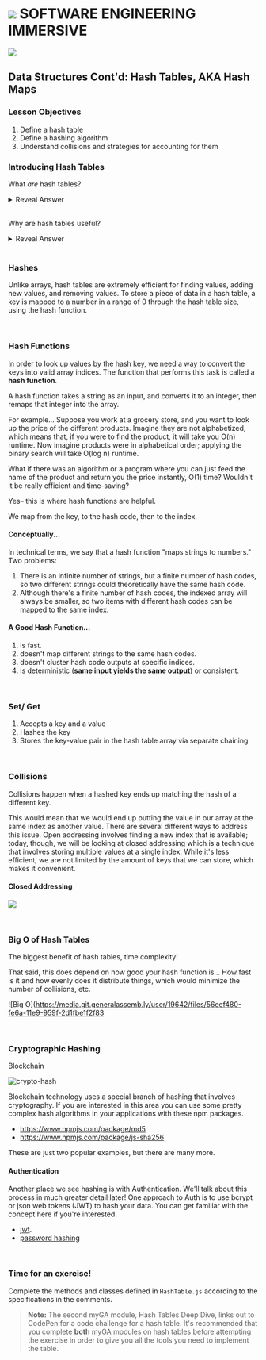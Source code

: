 # ![](https://ga-dash.s3.amazonaws.com/production/assets/logo-9f88ae6c9c3871690e33280fcf557f33.png) SOFTWARE ENGINEERING IMMERSIVE

![](https://media.giphy.com/media/U1rlk8zdcAwbm/giphy.gif)

## Data Structures Cont'd: Hash Tables, AKA Hash Maps

### Lesson Objectives

1. Define a hash table 
1. Define a hashing algorithm
1. Understand collisions and strategies for accounting for them

### Introducing Hash Tables

What *are* hash tables?

<details><summary>Reveal Answer</summary>
    
<br>

- An unordered, associative array abstract data type which maps **keys** to **values** for efficient lookup.
- Utilizes a **hash function** to generate an **index**, or hash code, with an associated bucket, or value.

</details>

<br>

Why are hash tables useful?

<details><summary>Reveal Answer</summary>
    
<br>
    
- Hash tables are incredibly efficient and are built-in with almost every programming language.
- They are "possibly the **most useful data structure for interviews**– in fact, one technique I often tell people is that, for any problem in an interview, have a hash table at the top of your mind for a solution." (Gayle Laakmann McDowell, Author of Cracking the Coding Interview)

</details>

<br>

### Hashes

Unlike arrays, hash tables are extremely efficient for finding values, adding new values, and removing values. To store a piece of data in a hash table, a key is mapped to a number in a range of 0 through the hash table size, using the hash function.

<br>

### Hash Functions

In order to look up values by the hash key, we need a way to convert the keys into valid array indices. The function that performs this task is called a **hash function**.

A hash function takes a string as an input, and converts it to an integer, then remaps that integer into the array.

For example... Suppose you work at a grocery store, and you want to look up the price of the different products. Imagine they are not alphabetized, which means that, if you were to find the product, it will take you O(n) runtime. Now imagine products were in alphabetical order; applying the binary search will take O(log n) runtime. 

What if there was an algorithm or a program where you can just feed the name of the product and return you the price instantly, O(1) time? Wouldn't it be really efficient and time-saving? 

Yes– this is where hash functions are helpful.

We map from the key, to the hash code, then to the index.

#### Conceptually...

In technical terms, we say that a hash function "maps strings to numbers." Two problems: 

1. There is an infinite number of strings, but a finite number of hash codes, so two different strings could theoretically have the same hash code.
1. Although there's a finite number of hash codes, the indexed array will always be smaller, so two items with different hash codes can be mapped to the same index.

#### A Good Hash Function...

1. is fast. 
1. doesn't map different strings to the same hash codes.
2. doesn't cluster hash code outputs at specific indices.
3. is deterministic (**same input yields the same output**) or consistent.

<br>

### Set/ Get

1. Accepts a key and a value 
2. Hashes the key
3. Stores the key-value pair in the hash table array via separate chaining

<br>

### Collisions

Collisions happen when a hashed key ends up matching the hash of a different key.

This would mean that we would end up putting the value in our array at the same index as another value. There are several different ways to address this issue. Open addressing involves finding a new index that is available; today, though, we will be looking at closed addressing which is a technique that involves storing multiple values at a single index. While it's less efficient, we are not limited by the amount of keys that we can store, which makes it convenient.

#### Closed Addressing

![](https://he-s3.s3.amazonaws.com/media/uploads/0e2c706.png)

<br> 

### Big O of Hash Tables

The biggest benefit of hash tables, time complexity! 

That said, this does depend on how good your hash function is... How fast is it and how evenly does it distribute things, which would minimize the number of collisions, etc.

![Big O](https://media.git.generalassemb.ly/user/19642/files/56eef480-fe6a-11e9-959f-2d1fbe1f2f83

<br> 

### Cryptographic Hashing

Blockchain

![crypto-hash](https://media.git.generalassemb.ly/user/19642/files/c6d3ac80-ff48-11e9-8940-37646088a9a1)

Blockchain technology uses a special branch of hashing that involves cryptography. If you are interested in this area you can use some pretty complex hash algorithms in your applications with these npm packages.

- https://www.npmjs.com/package/md5
- https://www.npmjs.com/package/js-sha256

These are just two popular examples, but there are many more.

#### Authentication

Another place we see hashing is with Authentication. We'll talk about this process in much greater detail later! One approach to Auth is to use bcrypt or json web tokens (JWT) to hash your data. You can get familiar with the concept here if you're interested.

- [jwt](https://blog.angular-university.io/angular-jwt/).
- [password hashing](https://www.theguardian.com/technology/2016/dec/15/passwords-hacking-hashing-salting-sha-2)

<br>

### Time for an exercise!

Complete the methods and classes defined in `HashTable.js` according to the specifications in the comments.

> **Note:** The second myGA module, Hash Tables Deep Dive, links out to CodePen for a code challenge for a hash table. It's recommended that you complete **both** myGA modules on hash tables before attempting the exercise in order to give you all the tools you need to implement the table.
